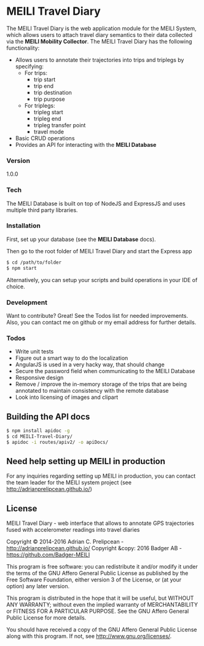 # MEILI Travel Diary

The MEILI Travel Diary is the web application module for the MEILI System, which allows users to attach travel diary semantics to their data collected via the **MEILI Mobility Collector**. The MEILI Travel Diary has the following functionality:
- Allows users to annotate their trajectories into trips and triplegs by specifying:
    - For trips:
        - trip start
        - trip end
        - trip destination
        - trip purpose
    - For triplegs: 
        - tripleg start
        - tripleg end 
        - tripleg transfer point
        - travel mode
- Basic CRUD operations 
- Provides an API for interacting with the **MEILI Database**

### Version
1.0.0

### Tech

The MEILI Database is built on top of NodeJS and ExpressJS and uses multiple third party libraries.

### Installation

First, set up your database (see the **MEILI Database** docs).

Then go to the root folder of MEILI Travel Diary and start the Express app
```sh
$ cd /path/to/folder
$ npm start
```

Alternatively, you can setup your scripts and build operations in your IDE of choice.

### Development

Want to contribute? Great! See the Todos list for needed improvements. Also, you can contact me on github or my email address for further details. 
 
### Todos

 - Write unit tests
 - Figure out a smart way to do the localization 
 - AngularJS is used in a very hacky way, that should change  
 - Secure the password field when communicating to the MEILI Database 
 - Responsive design
 - Remove / improve the in-memory storage of the trips that are being annotated to maintain consistency with the remote database
 - Look into licensing of images and clipart 

## Building the API docs 

```sh
$ npm install apidoc -g
$ cd MEILI-Travel-Diary/
$ apidoc -i routes/apiv2/ -o apiDocs/
```


Need help setting up MEILI in production
----
For any inquiries regarding setting up MEILI in production, you can contact the team leader for the MEILI system project (see http://adrianprelipcean.github.io/)

License
----

MEILI Travel Diary - web interface that allows to annotate GPS trajectories
 fused with accelerometer readings into travel diaries

Copyright &copy; 2014-2016 Adrian C. Prelipcean - http://adrianprelipcean.github.io/ 
Copyright &copy: 2016 Badger AB - https://github.com/Badger-MEILI

 This program is free software: you can redistribute it and/or modify
 it under the terms of the GNU Affero General Public License as
 published by the Free Software Foundation, either version 3 of the
 License, or (at your option) any later version.

 This program is distributed in the hope that it will be useful,
 but WITHOUT ANY WARRANTY; without even the implied warranty of
 MERCHANTABILITY or FITNESS FOR A PARTICULAR PURPOSE.  See the
 GNU Affero General Public License for more details.

 You should have received a copy of the GNU Affero General Public License
 along with this program.  If not, see <http://www.gnu.org/licenses/>.
